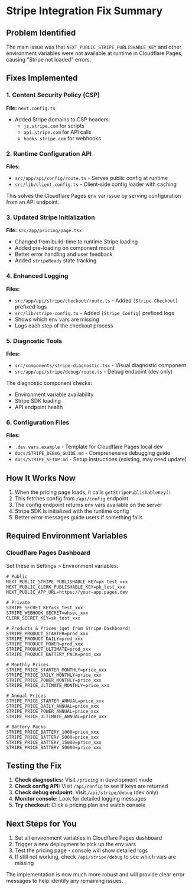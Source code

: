 # Stripe Integration Fix Summary

## Problem Identified

The main issue was that `NEXT_PUBLIC_STRIPE_PUBLISHABLE_KEY` and other environment variables were not available at runtime in Cloudflare Pages, causing "Stripe not loaded" errors.

## Fixes Implemented

### 1. Content Security Policy (CSP)

**File:** `next.config.ts`

- Added Stripe domains to CSP headers:
  - `js.stripe.com` for scripts
  - `api.stripe.com` for API calls
  - `hooks.stripe.com` for webhooks

### 2. Runtime Configuration API

**Files:**

- `src/app/api/config/route.ts` - Serves public config at runtime
- `src/lib/client-config.ts` - Client-side config loader with caching

This solves the Cloudflare Pages env var issue by serving configuration from an API endpoint.

### 3. Updated Stripe Initialization

**File:** `src/app/pricing/page.tsx`

- Changed from build-time to runtime Stripe loading
- Added pre-loading on component mount
- Better error handling and user feedback
- Added `stripeReady` state tracking

### 4. Enhanced Logging

**Files:**

- `src/app/api/stripe/checkout/route.ts` - Added `[Stripe Checkout]` prefixed logs
- `src/lib/stripe-config.ts` - Added `[Stripe Config]` prefixed logs
- Shows which env vars are missing
- Logs each step of the checkout process

### 5. Diagnostic Tools

**Files:**

- `src/components/stripe-diagnostic.tsx` - Visual diagnostic component
- `src/app/api/stripe/debug/route.ts` - Debug endpoint (dev only)

The diagnostic component checks:

- Environment variable availability
- Stripe SDK loading
- API endpoint health

### 6. Configuration Files

**Files:**

- `.dev.vars.example` - Template for Cloudflare Pages local dev
- `docs/STRIPE_DEBUG_GUIDE.md` - Comprehensive debugging guide
- `docs/STRIPE_SETUP.md` - Setup instructions (existing, may need update)

## How It Works Now

1. When the pricing page loads, it calls `getStripePublishableKey()`
2. This fetches config from `/api/config` endpoint
3. The config endpoint returns env vars available on the server
4. Stripe SDK is initialized with the runtime config
5. Better error messages guide users if something fails

## Required Environment Variables

### Cloudflare Pages Dashboard

Set these in Settings > Environment variables:

```
# Public
NEXT_PUBLIC_STRIPE_PUBLISHABLE_KEY=pk_test_xxx
NEXT_PUBLIC_CLERK_PUBLISHABLE_KEY=pk_test_xxx
NEXT_PUBLIC_APP_URL=https://your-app.pages.dev

# Private
STRIPE_SECRET_KEY=sk_test_xxx
STRIPE_WEBHOOK_SECRET=whsec_xxx
CLERK_SECRET_KEY=sk_test_xxx

# Products & Prices (get from Stripe Dashboard)
STRIPE_PRODUCT_STARTER=prod_xxx
STRIPE_PRODUCT_DAILY=prod_xxx
STRIPE_PRODUCT_POWER=prod_xxx
STRIPE_PRODUCT_ULTIMATE=prod_xxx
STRIPE_PRODUCT_BATTERY_PACK=prod_xxx

# Monthly Prices
STRIPE_PRICE_STARTER_MONTHLY=price_xxx
STRIPE_PRICE_DAILY_MONTHLY=price_xxx
STRIPE_PRICE_POWER_MONTHLY=price_xxx
STRIPE_PRICE_ULTIMATE_MONTHLY=price_xxx

# Annual Prices
STRIPE_PRICE_STARTER_ANNUAL=price_xxx
STRIPE_PRICE_DAILY_ANNUAL=price_xxx
STRIPE_PRICE_POWER_ANNUAL=price_xxx
STRIPE_PRICE_ULTIMATE_ANNUAL=price_xxx

# Battery Packs
STRIPE_PRICE_BATTERY_1000=price_xxx
STRIPE_PRICE_BATTERY_5000=price_xxx
STRIPE_PRICE_BATTERY_15000=price_xxx
STRIPE_PRICE_BATTERY_50000=price_xxx
```

## Testing the Fix

1. **Check diagnostics:** Visit `/pricing` in development mode
2. **Check config API:** Visit `/api/config` to see if keys are returned
3. **Check debug endpoint:** Visit `/api/stripe/debug` (dev only)
4. **Monitor console:** Look for detailed logging messages
5. **Try checkout:** Click a pricing plan and watch console

## Next Steps for You

1. Set all environment variables in Cloudflare Pages dashboard
2. Trigger a new deployment to pick up the env vars
3. Test the pricing page - console will show detailed logs
4. If still not working, check `/api/stripe/debug` to see which vars are missing

The implementation is now much more robust and will provide clear error messages to help identify any remaining issues.
